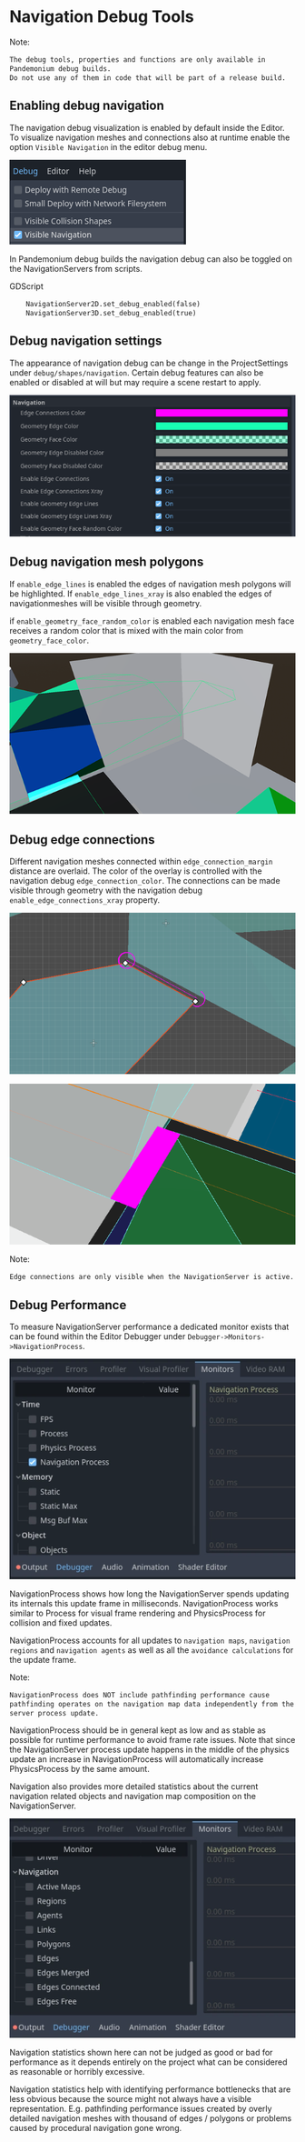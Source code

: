 
# Navigation Debug Tools

Note:

    The debug tools, properties and functions are only available in Pandemonium debug builds. 
    Do not use any of them in code that will be part of a release build.

## Enabling debug navigation

The navigation debug visualization is enabled by default inside the Editor.
To visualize navigation meshes and connections also at runtime 
enable the option `Visible Navigation` in the editor debug menu.

![](img/navigation_debug_toggle.png)

In Pandemonium debug builds the navigation debug can also be toggled on the NavigationServers from scripts.

GDScript

```
    NavigationServer2D.set_debug_enabled(false)
    NavigationServer3D.set_debug_enabled(true)
```

## Debug navigation settings

The appearance of navigation debug can be change in the ProjectSettings under `debug/shapes/navigation`. 
Certain debug features can also be enabled or disabled at will but may require a scene restart to apply.

![](img/nav_debug_settings.png)

## Debug navigation mesh polygons

If `enable_edge_lines` is enabled the edges of navigation mesh polygons will be highlighted.
If `enable_edge_lines_xray` is also enabled the edges of navigationmeshes will be visible through geometry.

if `enable_geometry_face_random_color` is enabled each navigation mesh face receives 
a random color that is mixed with the main color from `geometry_face_color`.

![](img/nav_debug_xray_edge_lines.png)


## Debug edge connections

Different navigation meshes connected within `edge_connection_margin` distance are overlaid.
The color of the overlay is controlled with the navigation debug `edge_connection_color`.
The connections can be made visible through geometry with the navigation debug `enable_edge_connections_xray` property.

![](img/nav_edge_connection2d.gif)

![](img/nav_edge_connection3d.gif)

Note:

    Edge connections are only visible when the NavigationServer is active.

## Debug Performance

To measure NavigationServer performance a dedicated monitor exists that can be found within the Editor Debugger under `Debugger->Monitors->NavigationProcess`.

![](img/navigation_debug_performance1.webp)

NavigationProcess shows how long the NavigationServer spends updating its internals this update frame in milliseconds.
NavigationProcess works similar to Process for visual frame rendering and PhysicsProcess for collision and fixed updates.

NavigationProcess accounts for all updates to `navigation maps`, `navigation regions` and `navigation agents` as well as all the `avoidance calculations` for the update frame.

Note:

    NavigationProcess does NOT include pathfinding performance cause pathfinding operates on the navigation map data independently from the server process update.

NavigationProcess should be in general kept as low and as stable as possible for runtime performance to avoid frame rate issues.
Note that since the NavigationServer process update happens in the middle of the physics update an increase in NavigationProcess will automatically increase PhysicsProcess by the same amount.

Navigation also provides more detailed statistics about the current navigation related objects and navigation map composition on the NavigationServer.

![](img/navigation_debug_performance2.webp)

Navigation statistics shown here can not be judged as good or bad for performance as it depends entirely on the project what can be considered as reasonable or horribly excessive.

Navigation statistics help with identifying performance bottlenecks that are less obvious because the source might not always have a visible representation.
E.g. pathfinding performance issues created by overly detailed navigation meshes with thousand of edges / polygons or problems caused by procedural navigation gone wrong.

